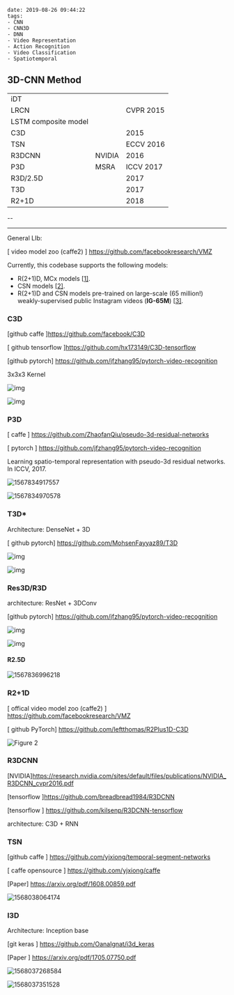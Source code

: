 ```
date: 2019-08-26 09:44:22
tags: 
- CNN 
- CNN3D
- DNN
- Video Representation
- Action Recognition
- Video Classification
- Spatiotemporal 
```

##  3D-CNN Method

|                      |        |           |
| -------------------- | ------ | --------- |
| iDT                  |        |           |
| LRCN                 |        | CVPR 2015 |
| LSTM composite model |        |           |
| C3D                  |        | 2015      |
| TSN                  |        | ECCV 2016 |
| R3DCNN               | NVIDIA | 2016      |
| P3D                  | MSRA   | ICCV 2017 |
| R3D/2.5D             |        | 2017      |
| T3D                  |        | 2017      |
| R2+1D                |        | 2018      |



<!-- more -->

--

----

General LIb:

[ video model zoo (caffe2) ] https://github.com/facebookresearch/VMZ

Currently, this codebase supports the following models:

- R(2+1)D, MCx models [[1\]](https://research.fb.com/wp-content/uploads/2018/04/a-closer-look-at-spatiotemporal-convolutions-for-action-recognition.pdf).
- CSN models [[2\]](https://arxiv.org/pdf/1904.02811.pdf).
- R(2+1)D and CSN models pre-trained on large-scale (65 million!) weakly-supervised public Instagram videos (**IG-65M**) [[3\]](https://research.fb.com/wp-content/uploads/2019/05/Large-scale-weakly-supervised-pre-training-for-video-action-recognition.pdf).

### C3D

[github caffe ]https://github.com/facebook/C3D

[ github tensorflow ]https://github.com/hx173149/C3D-tensorflow

[github pytorch] https://github.com/jfzhang95/pytorch-video-recognition

3x3x3  Kernel

![img](CV_3D/v2-e51c8770654a1eb92f984e8cc2cf0cd8_hd.jpg)

![img](CV_3D/v2-5eda0b0b2967fba1d8b6f31f04ef9d49_hd.jpg)

### P3D

[ caffe ] https://github.com/ZhaofanQiu/pseudo-3d-residual-networks

[ pytorch ] https://github.com/jfzhang95/pytorch-video-recognition

Learning spatio-temporal representation with pseudo-3d residual networks. In ICCV, 2017.

![1567834917557](CV_3D/1567834917557.png)

![1567834970578](CV_3D/1567834970578.png)



### T3D*

Architecture: DenseNet + 3D

[ github pytorch] https://github.com/MohsenFayyaz89/T3D

![img](CV_3D/v2-b1d256a551911be85f445b16bdca5b5c_hd.jpg)

![img](CV_3D/v2-d24ee52c0f5ddc3bdf5614c52841692f_hd.jpg)

### Res3D/R3D

architecture:	ResNet + 3DConv

[github pytorch] https://github.com/jfzhang95/pytorch-video-recognition



![img](CV_3D/v2-e2dd2daf56bfc15d1b24fd0456258c3a_hd.jpg)

![img](CV_3D/v2-e0c6cb5e2b7022930f736d4d63a272a7_hd.jpg)

#### R2.5D

![1567836996218](CV_3D/1567836996218.png)

### R2+1D 

[ offical video model zoo (caffe2) ] https://github.com/facebookresearch/VMZ

[ github PyTorch] https://github.com/leftthomas/R2Plus1D-C3D

![Figure 2](CV_3D/closer_fig2-1567133357920.png)

### R3DCNN

[NVIDIA]https://research.nvidia.com/sites/default/files/publications/NVIDIA_R3DCNN_cvpr2016.pdf

[tensorflow ]https://github.com/breadbread1984/R3DCNN

[tensorflow ] https://github.com/kilsenp/R3DCNN-tensorflow

architecture: C3D + RNN



### TSN

[github caffe ] https://github.com/yjxiong/temporal-segment-networks

[ caffe opensource ] https://github.com/yjxiong/caffe

[Paper] https://arxiv.org/pdf/1608.00859.pdf

![1568038064174](CV_3D/1568038064174.png)



### I3D

Architecture: Inception base

[git keras ] https://github.com/OanaIgnat/i3d_keras

[Paper ] https://arxiv.org/pdf/1705.07750.pdf

![1568037268584](CV_3D/1568037268584.png)

![1568037351528](CV_3D/1568037351528.png)

